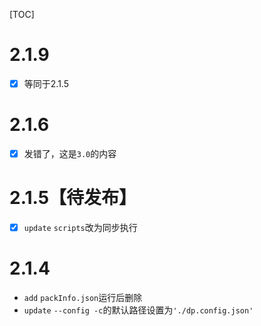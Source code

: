 [TOC]

# 2.1.9
- [x] 等同于2.1.5

# 2.1.6
- [x] 发错了，这是`3.0`的内容

# 2.1.5【待发布】
- [x] `update` `scripts`改为同步执行

# 2.1.4
- `add` `packInfo.json`运行后删除
- `update` `--config -c`的默认路径设置为`'./dp.config.json'`
